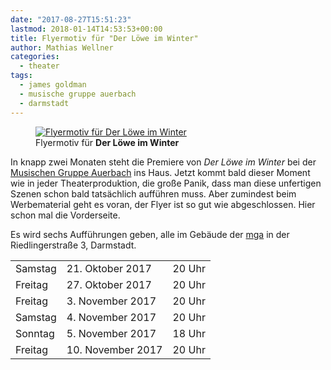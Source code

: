 ```yaml
---
date: "2017-08-27T15:51:23"
lastmod: 2018-01-14T14:53:53+00:00
title: Flyermotiv für "Der Löwe im Winter"
author: Mathias Wellner
categories:
  - theater
tags: 
  - james goldman
  - musische gruppe auerbach
  - darmstadt
---
```

<figure style="max-width: 40rem;">
  <a href="https://www.flickr.com/photos/mwellner/36032093743" title="Flyermotiv für Der Löwe im Winter">  
    <img srcset="https://farm5.staticflickr.com/4346/36032093743_50733b1118.jpg 353w, https://farm5.staticflickr.com/4346/36032093743_dc0e81ef8b_h.jpg 1128w" src="https://farm5.staticflickr.com/4346/36032093743_dc0e81ef8b_h.jpg" alt="Flyermotiv für Der Löwe im Winter">
  </a>
  <figcaption>Flyermotiv für <strong>Der Löwe im Winter</strong></figcaption>
</figure>

<!--more-->

In knapp zwei Monaten steht die Premiere von *Der Löwe im Winter* bei der [Musischen Gruppe Auerbach](https://mga-darmstadt.de) ins Haus. Jetzt kommt bald dieser Moment wie in jeder Theaterproduktion, die große Panik, dass man diese unfertigen Szenen schon bald tatsächlich aufführen muss. Aber zumindest beim Werbematerial geht es voran, der Flyer ist so gut wie abgeschlossen. Hier schon mal die Vorderseite. 

Es wird sechs Aufführungen geben, alle im Gebäude der [mga](https://mga-darmstadt.de) in der Riedlingerstraße 3, Darmstadt.

<table class="table table-striped table-hover">
  <tbody>
    <tr>
      <td>Samstag</td>
      <td>21. Oktober 2017</td>
      <td>20 Uhr</td>
    </tr>
    <tr>
      <td>Freitag</td>
      <td>27. Oktober 2017</td>
      <td>20 Uhr</td>
    </tr>
    <tr>
      <td>Freitag</td>
      <td>3. November 2017</td>
      <td>20 Uhr</td>
    </tr>
    <tr>
      <td>Samstag</td>
      <td>4. November 2017</td>
      <td>20 Uhr</td>
    </tr>
    <tr>
      <td>Sonntag</td>
      <td>5. November 2017</td>
      <td>18 Uhr</td>
    </tr>
    <tr>
      <td>Freitag</td>
      <td>10. November 2017</td>
      <td>20 Uhr</td>
    </tr>
  </tbody>
</table>